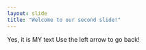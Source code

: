 ```yaml
---
layout: slide
title: "Welcome to our second slide!"
---
```

Yes, it is MY text 
Use the left arrow to go back!
